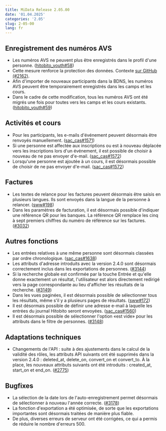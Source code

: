 ```yaml
---
title: MiData Release 2.05.00
date: '01.04.2025'
categories: '2.05'
slug: 2-05-00
lang: fr
---
```


## Enregistrement des numéros AVS
- Les numéros AVS ne peuvent plus être enregistrés dans le profil d'une personne. ([hitobito_youth#58](https://github.com/hitobito/hitobito_youth/issues/58))
- Cette mesure renforce la protection des données. Contexte [sur GitHub (#2162)](https://github.com/hitobito/hitobito/issues/2162).
- Afin d'importer de nouveaux participants dans la BDNS, les numéros AVS peuvent être temporairement enregistrés dans les camps et les cours.
- Dans le cadre de cette modification, tous les numéros AVS ont été migrés une fois pour toutes vers les camps et les cours existants. ([hitobito_youth#59](https://github.com/hitobito/hitobito_youth/issues/59))

## Activités et cours
- Pour les participants, les e-mails d'événement peuvent désormais être renvoyés manuellement. ([sac_cas#1571](https://github.com/hitobito/hitobito_sac_cas/issues/1571))
- Si une personne est affectée aux inscriptions ou est à nouveau déplacée vers les inscriptions lors d'un événement, il est possible de choisir à nouveau de ne pas envoyer d'e-mail. ([sac_cas#1572](https://github.com/hitobito/hitobito_sac_cas/issues/1572))
- Lorsqu'une personne est ajoutée à un cours, il est désormais possible de choisir de ne pas envoyer d'e-mail. ([sac_cas#1572](https://github.com/hitobito/hitobito_sac_cas/issues/1572))

## Factures
- Les textes de relance pour les factures peuvent désormais être saisis en plusieurs langues. Ils sont envoyés dans la langue de la personne à relancer. ([sww#198](https://github.com/hitobito/hitobito_sww/issues/198))
- Dans les paramètres de facturation, il est désormais possible d'indiquer une référence QR pour les banques. La référence QR remplace les cinq à sept premiers chiffres du numéro de référence sur les factures. ([#3032](https://github.com/hitobito/hitobito/issues/3032))

## Autres fonctions
- Les entrées relatives à une même personne sont désormais classées par ordre chronologique. ([sac_cas#1638](https://github.com/hitobito/hitobito_sac_cas/issues/1638))
- Les attributs d'adresse introduits avec la version 2.4.0 sont désormais correctement inclus dans les exportations de personnes. ([#3144](https://github.com/hitobito/hitobito/issues/3144))
- Si la recherche globale est confirmée par la touche Entrée et qu'elle donne exactement un résultat, l'utilisateur est alors directement redirigé vers la page correspondante au lieu d'afficher les résultats de la recherche. ([#3149](https://github.com/hitobito/hitobito/issues/3149))
- Dans les vues paginées, il est désormais possible de sélectionner tous les résultats, même s'il y a plusieurs pages de résultats. ([sww#172](https://github.com/hitobito/hitobito_sww/issues/172))
- Il est désormais possible de définir une adresse e-mail à laquelle les entrées du journal Hitobito seront envoyées. ([sac_cas#1560](https://github.com/hitobito/hitobito_sac_cas/issues/1560))
- Il est désormais possible de sélectionner l'option «est vide» pour les attributs dans le filtre de personnes. ([#3148](https://github.com/hitobito/hitobito/issues/3148))

## Adaptations techniques
- Changements de l'API : suite à des ajustements dans le calcul de la validité des rôles, les attributs API suivants ont été supprimés dans la version 2.4.0 : deleted_at, delete_on, convert_on et convert_to. À la place, les nouveaux attributs suivants ont été introduits : created_at, start_on et end_on. ([#2775](https://github.com/hitobito/hitobito/issues/2775))

## Bugfixes
- La sélection de la date lors de l'auto-enregistrement permet désormais de sélectionner à nouveau l'année correcte. ([#3178](https://github.com/hitobito/hitobito/issues/3178))
- La fonction d'exportation a été optimisée, de sorte que les exportations importantes sont désormais traitées de manière plus fiable.
- De plus, diverses erreurs de serveur ont été corrigées, ce qui a permis de réduire le nombre d'erreurs 500.
